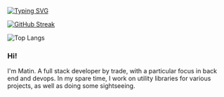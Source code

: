 [![Typing SVG](https://readme-typing-svg.demolab.com?font=Fira+Code&size=24&duration=3750&pause=500&color=6286F7&center=true&multiline=true&repeat=false&random=false&width=768&height=100&lines=Matin+de+Wet;Full-Stack+dotnet+developer)](https://git.io/typing-svg)

[![GitHub Streak](https://streak-stats.demolab.com?user=MatinDeWet&theme=discord-old-blurple&date_format=j%20M%5B%20Y%5D&card_width=768&card_height=200)](https://git.io/streak-stats)

![Top Langs](https://github-readme-stats.vercel.app/api/top-langs/?username=matindewet&layout=compact&title_color=6286F7&text_color=6286F7&bg_color=2C2F33&card_width=768)

### Hi!

I'm Matin. A full stack developer by trade, with a particular focus in back end and devops. In my spare time, I work on utility libraries for various projects, as well as doing some sightseeing.


